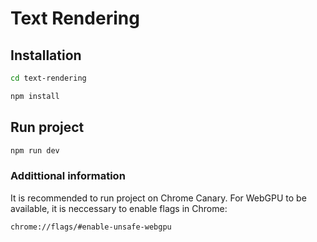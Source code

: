 # Text Rendering
## Installation
```sh
cd text-rendering
```
```sh
npm install
```
## Run project
```sh
npm run dev
```

### Addittional information
It is recommended to run project on Chrome Canary. 
For WebGPU to be available, it is neccessary to enable flags in Chrome:
```
chrome://flags/#enable-unsafe-webgpu
```